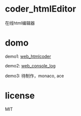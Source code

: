 # coder_htmlEditor
在线html编辑器

# domo
demo1: [web_htmlcoder](https://binghe17.github.io/coder-html-editor/web_htmlcoder/)

demo2: [web_console_log](https://binghe17.github.io/coder-html-editor/web_console_log/)

demo3: 待制作，monaco, ace

# license
MIT
